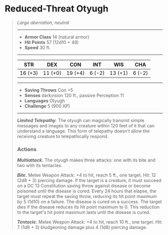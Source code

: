 # Reduced-Threat Otyugh
>*Large aberration, neutral*
>___
>- **Armor Class** 14 (natural armor)
>- **Hit Points** 57 (12d10 + 48)
>- **Speed** 30 ft.
>___
>|STR|DEX|CON|INT|WIS|CHA|
>|:---:|:---:|:---:|:---:|:---:|:---:|
>|16 (+3)|11 (+0)|19 (+4)|6 (-2)|13 (+1)|6 (-2)|
>___
>- **Saving Throws** Con +5
>- **Senses** darkvision 120 ft., passive Perception 11
>- **Languages** Otyugh
>- **Challenge** 5 (900 XP)
>___
>***Limited Telepathy.*** The otyugh can magically transmit simple messages and images to any creature within 120 feet of it that can understand a language. This form of telepathy doesn't allow the receiving creature to telepathically respond.  
>
>### Actions
>***Multiattack.*** The otyugh makes three attacks: one with its bite and two with its tentacles.  
>
>***Bite.*** Melee Weapon Attack: +4 to hit, reach 5 ft., one target. Hit: 12 (2d8 + 3) piercing damage. If the target is a creature, it must succeed on a DC 13 Constitution saving throw against disease or become poisoned until the disease is cured. Every 24 hours that elapse, the target must repeat the saving throw, reducing its hit point maximum by 5 (1d10) on a failure. The disease is cured on a success. The target dies if the disease reduces its hit point maximum to 0. This reduction to the target's hit point maximum lasts until the disease is cured.  
>
>***Tentacle.*** Melee Weapon Attack: +4 to hit, reach 10 ft., one target. Hit: 7 (1d8 + 3) bludgeoning damage plus 4 (1d8) piercing damage.